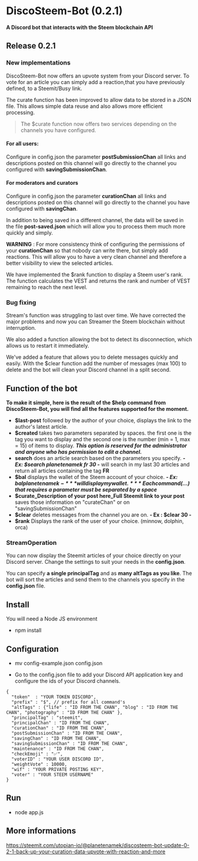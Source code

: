 # DiscoSteem-Bot (0.2.1)

**A Discord bot that interacts with the Steem blockchain API**

## Release 0.2.1

### New implementations

DiscoSteem-Bot now offers an upvote system from your Discord server. To vote for an article you can simply add a reaction,that you have previously defined, to a Steemit/Busy link.

The curate function has been improved to allow data to be stored in a JSON file. This allows simple data reuse and also allows more efficient processing.

> The $curate function now offers two services depending on the channels you have configured.

#### For all users: 

Configure in config.json the parameter **postSubmissionChan** all links and descriptions posted on this channel will go directly to the channel you configured with **savingSubmissionChan**.

#### For moderators and curators

Configure in config.json the parameter **curationChan** all links and descriptions posted on this channel will go directly to the channel you have configured with **savingChan**.

In addition to being saved in a different channel, the data will be saved in the file **post-saved.json** which will allow you to process them much more quickly and simply.

**WARNING** : For more consistency think of configuring the permissions of your **curationChan** so that nobody can write there, but simply add reactions. This will allow you to have a very clean channel and therefore a better visibility to view the selected articles.

We have implemented the $rank function to display a Steem user's rank. The function calculates the VEST and returns the rank and number of VEST remaining to reach the next level.

### Bug fixing

Stream's function was struggling to last over time. We have corrected the major problems and now you can Streamer the Steem blockchain without interruption.

We also added a function allowing the bot to detect its disconnection, which allows us to restart it immediately.

We've added a feature that allows you to delete messages quickly and easily. With the $clear function add the number of messages (max 100) to delete and the bot will clean your Discord channel in a split second.

## Function of the bot

**To make it simple, here is the result of the **$help** command from DiscoSteem-Bot, you will find all the features supported for the moment.**

- **$last-post** followed by the author of your choice, displays the link to the author's latest article.
- **$created** takes two parameters separated by spaces. the first one is the tag you want to display 
and the second one is the number (min = 1, max = 15) of items to display. 
***This option is reserved for the administrator and anyone who has permission to edit a channel.***
- **search** does an article search based on the parameters you specify. ***- Ex: $search planetenamek fr 30 -*** will search in my last 30 articles and return all articles containing the tag **FR**
- **$bal** displays the wallet of the Steem account of your choice. ***- Ex: $bal planetenamek -*** will display my wallet.
***Each command ($...) that requires a parameter must be separated by a space***
- **$curate_Description of your post here_Full Steemit link to your post** saves those information on "curateChan" or on "savingSubmissionChan"
- **$clear** deletes messages from the channel you are on. **- Ex : $clear 30 -**
- **$rank** Displays the rank of the user of your choice. (minnow, dolphin, orca)  

### StreamOperation

You can now display the Steemit articles of your choice directly on your Discord server. Change the settings to suit your needs in the **config.json**.

You can specify **a single principalTag** and as **many altTags as you like**. The bot will sort the articles and send them to the channels you specify in the **config.json** file.

## Install 
You will need a Node JS environment 

- npm install

## Configuration

- mv config-example.json config.json

- Go to the config.json file to add your Discord API application key and configure the ids of your Discord channels.

```
{ 
  "token"  : "YOUR TOKEN DISCORD", 
  "prefix" : "$", // prefix for all command's
  "altTags" : {"life" : "ID FROM THE CHAN", "blog" : "ID FROM THE CHAN", "photography" : "ID FROM THE CHAN" },
  "principalTag" : "steemit",
  "principalChan" : "ID FROM THE CHAN",
  "curationChan" : "ID FROM THE CHAN",
  "postSubmissionChan" : "ID FROM THE CHAN",
  "savingChan" : "ID FROM THE CHAN",
  "savingSubmissionChan" : "ID FROM THE CHAN",
  "maintenance" : "ID FROM THE CHAN",
  "checkEmoji" : "✅",
  "voterID" : "YOUR USER DISCORD ID",
  "weightVote" : 10000,
  "wif" : "YOUR PRIVATE POSTING KEY",
  "voter" : "YOUR STEEM USERNAME"
}
```

## Run 

- node app.js


## More informations

https://steemit.com/utopian-io/@planetenamek/discosteem-bot-update-0-2-1-back-up-your-curation-data-upvote-with-reaction-and-more
